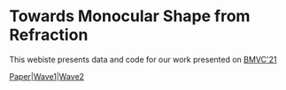 # Towards Monocular Shape from Refraction

This webiste presents data and code for our work presented on [BMVC'21](https://bmvc2021.com/ "BMVC")

[Paper](TBD "Paper")|[Wave1](TBD "Wave1")|[Wave2](TBD "Wave2")
